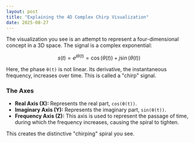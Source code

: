 ```yaml
---
layout: post
title: "Explaining the 4D Complex Chirp Visualization"
date: 2025-08-27
---
```


The visualization you see is an attempt to represent a four-dimensional concept in a 3D space. The signal is a complex exponential:

$$ s(t) = e^{j\theta(t)} = \cos(\theta(t)) + j\sin(\theta(t)) $$

Here, the phase `θ(t)` is not linear. Its derivative, the instantaneous frequency, increases over time. This is called a "chirp" signal.

### The Axes

-   **Real Axis (X):** Represents the real part, `cos(θ(t))`.
-   **Imaginary Axis (Y):** Represents the imaginary part, `sin(θ(t))`.
-   **Frequency Axis (Z):** This axis is used to represent the passage of time, during which the frequency increases, causing the spiral to tighten.

This creates the distinctive "chirping" spiral you see.